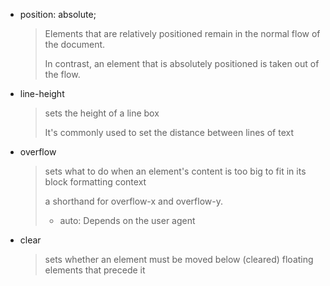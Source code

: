 
* position: absolute;

    > Elements that are relatively positioned remain in the normal flow of the document. 
    > 
    > In contrast, an element that is absolutely positioned is taken out of the flow.

* line-height
  
    > sets the height of a line box
    >
    > It's commonly used to set the distance between lines of text

* overflow
  
    > sets what to do when an element's content is too big to fit in its block formatting context
    >
    > a shorthand for overflow-x and overflow-y.
    >
    > * auto: Depends on the user agent

* clear
  
    >  sets whether an element must be moved below (cleared) floating elements that precede it

